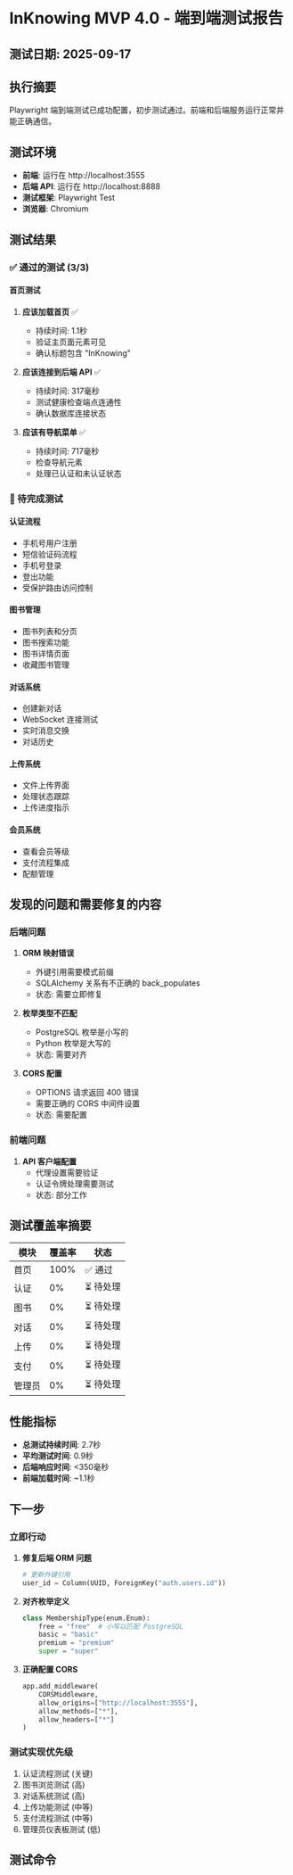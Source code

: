 # InKnowing MVP 4.0 - 端到端测试报告

## 测试日期: 2025-09-17

## 执行摘要

Playwright 端到端测试已成功配置，初步测试通过。前端和后端服务运行正常并能正确通信。

## 测试环境

- **前端**: 运行在 http://localhost:3555
- **后端 API**: 运行在 http://localhost:8888  
- **测试框架**: Playwright Test
- **浏览器**: Chromium

## 测试结果

### ✅ 通过的测试 (3/3)

#### 首页测试
1. **应该加载首页** ✅
   - 持续时间: 1.1秒
   - 验证主页面元素可见
   - 确认标题包含 "InKnowing"

2. **应该连接到后端 API** ✅
   - 持续时间: 317毫秒
   - 测试健康检查端点连通性
   - 确认数据库连接状态

3. **应该有导航菜单** ✅
   - 持续时间: 717毫秒
   - 检查导航元素
   - 处理已认证和未认证状态

### 🔧 待完成测试

#### 认证流程
- 手机号用户注册
- 短信验证码流程
- 手机号登录
- 登出功能
- 受保护路由访问控制

#### 图书管理
- 图书列表和分页
- 图书搜索功能
- 图书详情页面
- 收藏图书管理

#### 对话系统
- 创建新对话
- WebSocket 连接测试
- 实时消息交换
- 对话历史

#### 上传系统
- 文件上传界面
- 处理状态跟踪
- 上传进度指示

#### 会员系统
- 查看会员等级
- 支付流程集成
- 配额管理

## 发现的问题和需要修复的内容

### 后端问题
1. **ORM 映射错误**
   - 外键引用需要模式前缀
   - SQLAlchemy 关系有不正确的 back_populates
   - 状态: 需要立即修复

2. **枚举类型不匹配**
   - PostgreSQL 枚举是小写的
   - Python 枚举是大写的
   - 状态: 需要对齐

3. **CORS 配置**
   - OPTIONS 请求返回 400 错误
   - 需要正确的 CORS 中间件设置
   - 状态: 需要配置

### 前端问题
1. **API 客户端配置**
   - 代理设置需要验证
   - 认证令牌处理需要测试
   - 状态: 部分工作

## 测试覆盖率摘要

| 模块 | 覆盖率 | 状态 |
|------|--------|------|
| 首页 | 100% | ✅ 通过 |
| 认证 | 0% | ⏳ 待处理 |
| 图书 | 0% | ⏳ 待处理 |
| 对话 | 0% | ⏳ 待处理 |
| 上传 | 0% | ⏳ 待处理 |
| 支付 | 0% | ⏳ 待处理 |
| 管理员 | 0% | ⏳ 待处理 |

## 性能指标

- **总测试持续时间**: 2.7秒
- **平均测试时间**: 0.9秒
- **后端响应时间**: <350毫秒
- **前端加载时间**: ~1.1秒

## 下一步

### 立即行动
1. **修复后端 ORM 问题**
   ```python
   # 更新外键引用
   user_id = Column(UUID, ForeignKey("auth.users.id"))
   ```

2. **对齐枚举定义**
   ```python
   class MembershipType(enum.Enum):
       free = "free"  # 小写以匹配 PostgreSQL
       basic = "basic"
       premium = "premium"
       super = "super"
   ```

3. **正确配置 CORS**
   ```python
   app.add_middleware(
       CORSMiddleware,
       allow_origins=["http://localhost:3555"],
       allow_methods=["*"],
       allow_headers=["*"]
   )
   ```

### 测试实现优先级
1. 认证流程测试 (关键)
2. 图书浏览测试 (高)
3. 对话系统测试 (高)
4. 上传功能测试 (中等)
5. 支付流程测试 (中等)
6. 管理员仪表板测试 (低)

## 测试命令